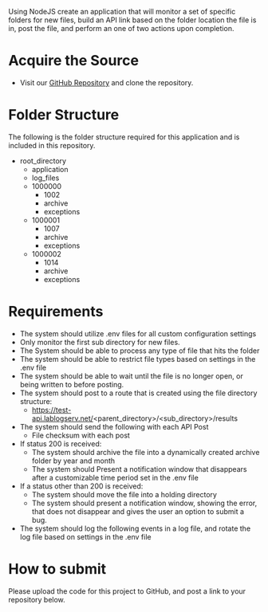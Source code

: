 Using NodeJS create an application that will monitor a set of specific folders for new files, build an API link based on the folder location the file is in, post the file, and perform an one of two actions upon completion.

# Acquire the Source
* Visit our [GitHub Repository](https://github.com/Lab-Logistic-Services/CoderByte-Data-Sweep-Assessment) and clone the repository.

# Folder Structure
The following is the folder structure required for this application and is included in this repository.
* root_directory
  * application
  * log_files
  * 1000000
    * 1002
    * archive
    * exceptions
  * 1000001
    * 1007
    * archive
    * exceptions
  * 1000002
    * 1014
    * archive
    * exceptions  

# Requirements
* The system should utilize .env files for all custom configuration settings
* Only monitor the first sub directory for new files.
* The System should be able to process any type of file that hits the folder
* The system should be able to restrict file types based on settings in the .env file
* The system should be able to wait until the file is no longer open, or being written to before posting.
* The system should post to a route that is created using the file directory structure:
  * https://test-api.lablogserv.net/<parent_directory>/<sub_directory>/results
* The system should send the following with each API Post
  * File checksum with each post
* If status 200 is received:
  * The system should archive the file into a dynamically created archive folder by year and month
  * The system should Present a notification window that disappears after a customizable time period set in the .env file
* If a status other than 200 is received:
  * The system should move the file into a holding directory
  * The system should present a notification window, showing the error, that does not disappear and gives the user an option to submit a bug.
* The system should log the following events in a log file, and rotate the log file based on settings in the .env file

# How to submit
Please upload the code for this project to GitHub, and post a link to your repository below.
